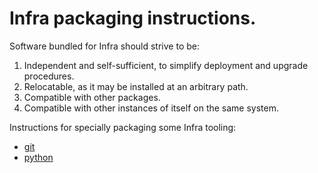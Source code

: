 # Infra packaging instructions.

Software bundled for Infra should strive to be:

1. Independent and self-sufficient, to simplify deployment and upgrade
   procedures.
1. Relocatable, as it may be installed at an arbitrary path.
1. Compatible with other packages.
1. Compatible with other instances of itself on the same system.

Instructions for specially packaging some Infra tooling:

- [git](git.md)
- [python](python.md)
